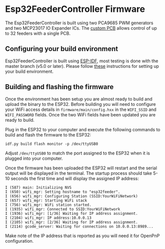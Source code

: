 # Esp32FeederController Firmware

The Esp32FeederController is built using two PCA9685 PWM generators and two
MCP23017 IO Expander ICs. The [custom PCB](../pcb/FeederController/) allows
control of up to 32 feeders with a single PCB.

## Configuring your build environment

Esp32FeederController is built using [ESP-IDF](https://github.com/espressif/esp-idf),
most testing is done with the master branch (v5.0 or later).
Please follow [these](https://docs.espressif.com/projects/esp-idf/en/latest/esp32/get-started/index.html#installation)
instructions for setting up your build environment.

## Building and flashing the firmware

Once the environment has been setup you are almost ready to build and upload the
binary to the ESP32. Before building you will need to configure your WiFi access
details in `firmware/main/config.hxx` in the `WIFI_SSID` and `WIFI_PASSWORD`
fields. Once the two WiFi fields have been updated you are ready to build.

Plug in the ESP32 to your computer and execute the following commands to build
and flash the firmware to the ESP32:

```
idf.py build flash monitor -p /dev/ttyUSB0
```

Adjust `/dev/ttyUSB0` to match the port assigned to the ESP32 when it is plugged
into your computer.

Once the firmware has been uploaded the ESP32 will restart and the serial output
will be displayed in the terminal. The startup process should take 5-10 seconds
the first time and will display the assigned IP address:

```
I (587) main: Initializing NVS
I (650) wifi_mgr: Setting hostname to "esp32feeder".
I (656) wifi_mgr: Configuring Station (SSID:YourWiFiNetwork)
I (657) wifi_mgr: Starting WiFi stack
I (756) wifi_mgr: WiFi station started.
I (1935) wifi_mgr: Connected to SSID:YourWiFiNetwork
I (1936) wifi_mgr: [1/36] Waiting for IP address assignment.
I (2104) wifi_mgr: IP address:10.0.0.13
I (2105) wifi_mgr: [2/36] Waiting for IP address assignment.
I (2114) gcode_server: Waiting for connections on 10.0.0.13:8989...
```
Make note of the IP address that is reported as you will need it for OpenPnP
configuration.
